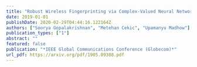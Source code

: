 ```yaml
---
title: "Robust Wireless Fingerprinting via Complex-Valued Neural Networks"
date: 2019-01-01
publishDate: 2020-02-29T04:44:16.122164Z
authors: ["Soorya Gopalakrishnan", "Metehan Cekic", "Upamanyu Madhow"]
publication_types: ["1"]
abstract: ""
featured: false
publication: "*IEEE Global Communications Conference (Globecom)*"
url_pdf: https://arxiv.org/pdf/1905.09388.pdf
---
```


